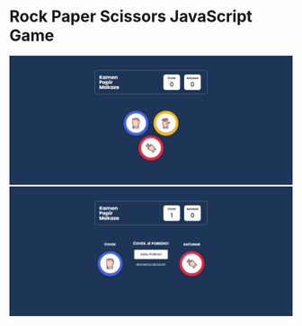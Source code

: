 # Rock Paper Scissors JavaScript Game

<img src="rock-paper-scissors-1.png" />

<img src="rock-paper-scissors-2.png" />
